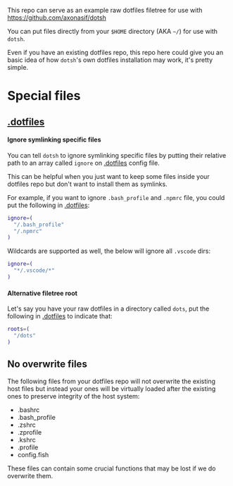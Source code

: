 This repo can serve as an example raw dotfiles filetree for use with https://github.com/axonasif/dotsh

You can put files directly from your `$HOME` directory (AKA `~/`) for use with `dotsh`.

Even if you have an existing dotfiles repo, this repo here could give you an basic idea of how `dotsh`'s own dotfiles installation may work, it's pretty simple.

# Special files

## [.dotfiles](./.dotfiles)

#### Ignore symlinking specific files

You can tell `dotsh` to ignore symlinking specific files by putting their relative path to an array called `ignore` on [.dotfiles](./.dotfiles) config file.

This can be helpful when you just want to keep some files inside your dotfiles repo but don't want to install them as symlinks.

For example, if you want to ignore `.bash_profile` and `.npmrc` file, you could put the following in [.dotfiles](./.dotfiles):

```bash
ignore=(
  "/.bash_profile"
  "/.npmrc"
)
```

Wildcards are supported as well, the below will ignore all `.vscode` dirs:

```bash
ignore=(
  "*/.vscode/*"
)
```

#### Alternative filetree root

Let's say you have your raw dotfiles in a directory called `dots`, put the following in [.dotfiles](./.dotfiles) to indicate that:

```bash
roots=(
  "/dots"
)
```

## No overwrite files

The following files from your dotfiles repo will not overwrite the existing host files but instead your ones will be virtually loaded after the existing ones to preserve integrity of the host system:

- .bashrc
- .bash_profile
- .zshrc
- .zprofile
- .kshrc
- .profile
- config.fish

These files can contain some crucial functions that may be lost if we do overwrite them.

